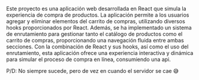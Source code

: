 Este proyecto es una aplicación web desarrollada en React que simula la experiencia de compra de productos. La aplicación permite a los usuarios agregar y eliminar elementos del carrito de compras, utilizando diversos hooks proporcionados por React. Además, se ha implementado un sistema de enrutamiento para gestionar tanto el catálogo de productos como el carrito de compras, proporcionando una navegación fluida entre ambas secciones. Con la combinación de React y sus hooks, así como el uso del enrutamiento, esta aplicación ofrece una experiencia interactiva y dinámica para simular el proceso de compra en línea, consumiendo una api.

P/D: No siempre sucede, pero de vez en cuando el servidor se cae 😅
